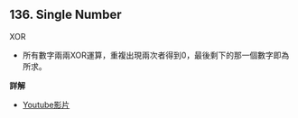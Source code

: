 ## 136. Single Number

XOR

- 所有數字兩兩XOR運算，重複出現兩次者得到0，最後剩下的那一個數字即為所求。

**詳解**

- [Youtube影片](https://www.youtube.com/live/Hy1hE0HBR3U?si=9R5s-oIoIgkV5J3f)